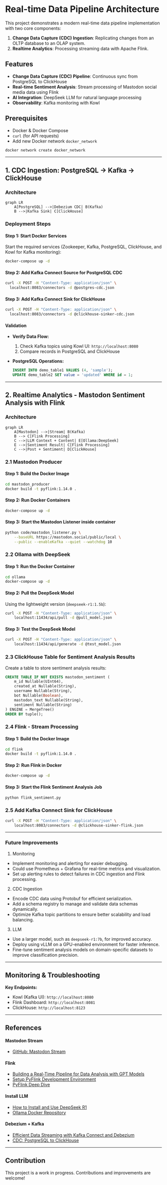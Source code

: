 # Real-time Data Pipeline Architecture

This project demonstrates a modern real-time data pipeline implementation with two core components:

1. **Change Data Capture (CDC) Ingestion**: Replicating changes from an OLTP database to an OLAP system.
2. **Realtime Analytics**: Processing streaming data with Apache Flink.

## Features
- **Change Data Capture (CDC) Pipeline**: Continuous sync from PostgreSQL to ClickHouse
- **Real-time Sentiment Analysis**: Stream processing of Mastodon social media data using Flink
- **AI Integration**: DeepSeek LLM for natural language processing
- **Observability**: Kafka monitoring with Kowl

## Prerequisites
- Docker & Docker Compose
- `curl` (for API requests)
- Add new Docker network `docker_network`
```bash
docker network create docker_network
```

---

## 1. CDC Ingestion: PostgreSQL → Kafka → ClickHouse

### Architecture
```mermaid
graph LR
    A[PostgreSQL] -->|Debezium CDC| B(Kafka)
    B -->|Kafka Sink| C[ClickHouse]
```

### Deployment Steps

#### Step 1: Start Docker Services
Start the required services (Zookeeper, Kafka, PostgreSQL, ClickHouse, and Kowl for Kafka monitoring):
   ```bash
   docker-compose up -d
   ```

#### Step 2: Add Kafka Connect Source for PostgreSQL CDC
   ```bash
   curl -X POST -H "Content-Type: application/json" \
     localhost:8083/connectors -d @postgres-cdc.json
   ```

#### Step 3: Add Kafka Connect Sink for ClickHouse
   ```bash
   curl -X POST -H "Content-Type: application/json" \
     localhost:8083/connectors -d @clickhouse-sinker-cdc.json
   ```

#### Validation
- **Verify Data Flow:**
  1. Check Kafka topics using Kowl UI: `http://localhost:8080`
  2. Compare records in PostgreSQL and ClickHouse

- **PostgreSQL Operations:**
   ```sql
   INSERT INTO demo_table1 VALUES (4, 'sample');
   UPDATE demo_table2 SET value = 'updated' WHERE id = 1;
   ```

---

## 2. Realtime Analytics - Mastodon Sentiment Analysis with Flink

### Architecture
```mermaid
graph LR
    A[Mastodon] -->|Stream| B(Kafka)
    B --> C[Flink Processing]
    C -->|LLM Context + Content| E[Ollama:DeepSeek]
    E -->|Sentiment Result| C[Flink Processing]
    C -->|Post + Sentiment| D[ClickHouse]
```

### 2.1 Mastodon Producer
#### Step 1: Build the Docker Image
```sh
cd mastodon_producer
docker build -t pyflink:1.14.0 .
```

#### Step 2: Run Docker Containers
```sh
docker-compose up -d
```

#### Step 3: Start the Mastodon Listener inside container
```sh
python code/mastodon_listener.py \
    --baseURL https://mastodon.social/public/local \
    --public --enableKafka --quiet --watchdog 10
```

### 2.2 Ollama with DeepSeek

#### Step 1: Run the Docker Container
```sh
cd ollama
docker-compose up -d
```

#### Step 2: Pull the DeepSeek Model
Using the lightweight version (`deepseek-r1:1.5b`):
```sh
curl -X POST -H "Content-Type: application/json" \
    localhost:11434/api/pull -d @pull_model.json
```

#### Step 3: Test the DeepSeek Model
```sh
curl -X POST -H "Content-Type: application/json" \
    localhost:11434/api/generate -d @test_model.json
```

### 2.3 ClickHouse Table for Sentiment Analysis Results

Create a table to store sentiment analysis results:
```sql
CREATE TABLE IF NOT EXISTS mastodon_sentiment (
    m_id Nullable(UInt64),
    created_at Nullable(String),
    username Nullable(String),
    bot Nullable(Boolean),
    mastodon_text Nullable(String),
    sentiment Nullable(String)
) ENGINE = MergeTree()
ORDER BY tuple();
```

### 2.4 Flink - Stream Processing

#### Step 1: Build the Docker Image
```sh
cd flink
docker build -t pyflink:1.14.0 .
```

#### Step 2: Run Flink in Docker
```sh
docker-compose up -d
```

#### Step 3: Start the Flink Sentiment Analysis Job
```sh
python flink_sentiment.py
```

### 2.5 Add Kafka Connect Sink for ClickHouse
```sh
curl -X POST -H "Content-Type: application/json" \
    localhost:8083/connectors -d @clickhouse-sinker-flink.json
```

---

### Future Improvements
1. Monitoring
- Implement monitoring and alerting for easier debugging.
- Could use Prometheus + Grafana for real-time metrics and visualization.
- Set up alerting rules to detect failures in CDC ingestion and Flink processing.

2. CDC Ingestion
- Encode CDC data using Protobuf for efficient serialization.
- Add a schema registry to manage and validate data schemas dynamically.
- Optimize Kafka topic partitions to ensure better scalability and load balancing.

3. LLM
- Use a larger model, such as `deepseek-r1:7b`, for improved accuracy.
- Deploy using vLLM on a GPU-enabled environment for faster inference.
- Fine-tune sentiment analysis models on domain-specific datasets to improve classification precision.

---

## Monitoring & Troubleshooting

**Key Endpoints:**
- Kowl (Kafka UI): `http://localhost:8080`
- Flink Dashboard: `http://localhost:8081`
- ClickHouse: `http://localhost:8123`

---

## References

#### Mastodon Stream
- [GitHub: Mastodon Stream](https://github.com/saubury/mastodon-stream)

#### Flink
- [Building a Real-Time Pipeline for Data Analysis with GPT Models](https://aiven.io/developer/building-a-real-time-pipeline-for-data-analysis-with-gpt-models)
- [Setup PyFlink Development Environment](https://wicaksonodiaz.medium.com/setup-pyflink-development-environment-76d8491a9ad7)
- [PyFlink Deep Dive](https://quix.io/blog/pyflink-deep-dive)

#### Install LLM
- [How to Install and Use DeepSeek R1](https://medium.com/@pedro.aquino.se/how-to-install-and-use-deepseek-r1-a-free-and-privacy-first-alternative-to-openai-save-c838d2e5e04a)
- [Ollama Docker Repository](https://github.com/valiantlynx/ollama-docker/tree/main)

#### Debezium + Kafka
- [Efficient Data Streaming with Kafka Connect and Debezium](https://batuhanorhon.medium.com/efficient-data-streaming-implementing-kafka-connect-and-debezium-with-docker-f5a5d24f5aca)
- [CDC: PostgreSQL to ClickHouse](https://github.com/ClickHouse/examples/tree/main/cdc-postgresql-clickhouse)

---

## Contribution

This project is a work in progress. Contributions and improvements are welcome!
